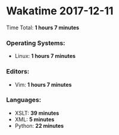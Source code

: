 # Wakatime 2017-12-11

Time Total: **1 hours 7 minutes**

### Operating Systems:
- Linux: **1 hours 7 minutes** 

### Editors:
- Vim: **1 hours 7 minutes** 

### Languages:
- XSLT: **39 minutes** 
- XML: **5 minutes** 
- Python: **22 minutes** 

